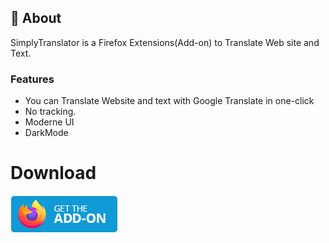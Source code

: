 ## 🧐 About <a name = "about"></a>
SimplyTranslator is a Firefox Extensions(Add-on) to Translate Web site and Text.

### Features
* You can Translate Website and text with Google Translate in one-click
* No tracking.
* Moderne UI
* DarkMode

# Download

[![For Firefox Downloade Simply Translator][Firefox Badge]][Firefox Url]



[Firefox Badge]: https://raw.githubusercontent.com/3Samourai/SimplyTranslator/master/firefox.png
[Firefox Url]: https://addons.mozilla.org/en-US/firefox/addon/simplytranslator/ 
